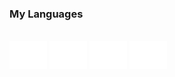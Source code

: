 <h3>My Languages</h3>

<div style="display: inline_block"><br>
  <img align="center" alt="Python" height="45" width="60" src="static/python.svg">
  <img align="center" alt="C" height="45" width="60" src="static/c.svg">
  <img align="center" alt="Java" height="45" width="60" src="static/java.svg">
  <img align="center" alt="VHDL" height="45" width="60" src="static/vhdl.svg">
</div>
